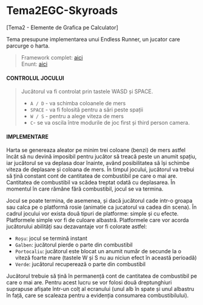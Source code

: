 # Tema2EGC-Skyroads
[Tema2 - Elemente de Grafica pe Calculator] 

Tema presupune implementarea unui Endless Runner, un jucator care parcurge o harta. <br>
> Framework complet: [aici](https://github.com/UPB-Graphics/Framework-EGC) <br>
> Enunt: [aici](https://ocw.cs.pub.ro/courses/egc/teme/2020/02)


#### CONTROLUL JOCULUI
> Jucătorul va fi controlat prin tastele WASD și SPACE. 
>  - ```A / D``` - va schimba coloanele de mers
>  - ```SPACE``` - va fi folosită pentru a sări peste spații
>  - ```W / S``` - pentru a alege viteza de mers
>  - ```C```- se va oscila între modurile de joc first și third person camera.


#### IMPLEMENTARE
Harta se genereaza aleator pe minim trei coloane (benzi) de mers astfel încât să nu devină imposibil pentru jucător să treacă peste un anumit spațiu, iar jucătorul se va deplasa doar înainte, având posibilitatea să își schimbe viteza de deplasare și coloana de mers. În timpul jocului, jucătorul va trebui să țină constant cont de cantitatea de combustibil pe care o mai are. Cantitatea de combustibil va scădea treptat odată cu deplasarea. În momentul în care rămâne fără combustibil, jocul se va termina. 

Jocul se poate termina, de asemenea, și dacă jucătorul cade intr-o groapa sau calca pe o platformă rosie (animatie ca jucatorul va cadea din scena). În cadrul jocului vor exista două tipuri de platforme: simple și cu efecte. Platformele simple vor fi de culoare albastră. Platformele care vor acorda jucătorului abilități sau dezavantaje vor fi colorate astfel:

- ```Roșu```: jocul se termină instant
- ```Galben```: jucătorul pierde o parte din combustibil
- ```Portocaliu```: jucătorul este blocat un anumit număr de secunde la o viteză foarte mare (tastele W și S nu au niciun efect în această perioadă)
- ```Verde```: jucătorul recuperează o parte din combustibil

Jucătorul trebuie să țină în permanență cont de cantitatea de combustibil pe care o mai are. Pentru acest lucru se vor folosi două dreptunghiuri suprapuse afișate într-un colț al ecranului (unul alb în spate și unul albastru în față, care se scaleaza pentru a evidenția consumarea combustibilului).
